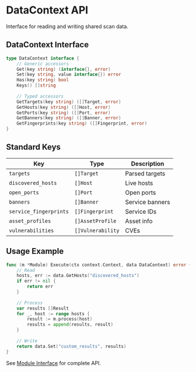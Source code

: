 # DataContext API

Interface for reading and writing shared scan data.

## DataContext Interface

```go
type DataContext interface {
    // Generic accessors
    Get(key string) (interface{}, error)
    Set(key string, value interface{}) error
    Has(key string) bool
    Keys() []string
    
    // Typed accessors
    GetTargets(key string) ([]Target, error)
    GetHosts(key string) ([]Host, error)
    GetPorts(key string) ([]Port, error)
    GetBanners(key string) ([]Banner, error)
    GetFingerprints(key string) ([]Fingerprint, error)
}
```

## Standard Keys

| Key | Type | Description |
|-----|------|-------------|
| `targets` | `[]Target` | Parsed targets |
| `discovered_hosts` | `[]Host` | Live hosts |
| `open_ports` | `[]Port` | Open ports |
| `banners` | `[]Banner` | Service banners |
| `service_fingerprints` | `[]Fingerprint` | Service IDs |
| `asset_profiles` | `[]AssetProfile` | Asset info |
| `vulnerabilities` | `[]Vulnerability` | CVEs |

## Usage Example

```go
func (m *Module) Execute(ctx context.Context, data DataContext) error {
    // Read
    hosts, err := data.GetHosts("discovered_hosts")
    if err != nil {
        return err
    }
    
    // Process
    var results []Result
    for _, host := range hosts {
        result := m.process(host)
        results = append(results, result)
    }
    
    // Write
    return data.Set("custom_results", results)
}
```

See [Module Interface](/docs/api/modules/interface) for complete API.
